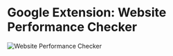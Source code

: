 # Google Extension: Website Performance Checker
![Website Performance Checker](demo/performance_collector.gif)
